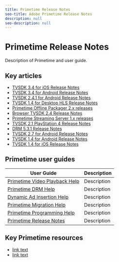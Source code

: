```yaml
---
title: Primetime Release Notes
seo-title: Adobe Primetime Release Notes
description: null
seo-description: null
---
```


# Primetime Release Notes

Description of Primetime and user guide.

## Key articles

+ [TVSDK 3.4 for iOS Release Notes](tvsdk-34-ios.md)
+ [TVSDK 3.4 for Android Release Notes](tvsdk-34-android.md)
+ [TVSDK 2.4.1 for Android Release Notes](tvsdk-24-android.md)
+ [TVSDK 1.4 for Desktop HLS Release Notes](tvsdk-1-4-desktop-hls.md)
+ [Primetime Offline Packager 2.x releases](offline-packager-2x-release-note.md)
+ [Browser TVSDK 2.4 Release Notes](tvsdk-24-browser.md)
+ [Primetime Streaming Server 1.x releases](primetime-streaming-server-1x.md)
+ [TVSDK 2.1 PlayStation 4 Release Notes](tvsdk-21-ps4.md)
+ [DRM 5.3.1 Release Notes](drm-531-release-notes.md)
+ [TVSDK 2.7 for Android Release Notes](tvsdk-27-android.md)
+ [TVSDK 1.4 for Android Release Notes](tvsdk-1-4-android.md)
+ [TVSDK 1.4 for iOS Release Notes](tvsdk-1-4-ios.md)

## Primetime user guides

| User Guide | Description |
|--- |--- |
| [Primetime Video Playback Help](/help/android-1.4-reference-implementation/home.md) | Description |
| [Primetime DRM Help](/help/digital-rights-management/home.md) | Description |
| [Dynamic Ad Insertion Help](/help/dynamic-ad-insertion/home.md) | Description |
| [Primetime Migration Help](/help/migration-guides/home.md) | Description |
| [Primetime Programming Help](/help/programming/home.md) | Description |
| [Primetime Release Notes](/help/release-notes/home.md) | Description |

## Key Primetime resources

+ [link text](/help/dynamic-ad-insertion/introduction.md)
+ [link text](/help/dynamic-ad-insertion/introduction.md)
